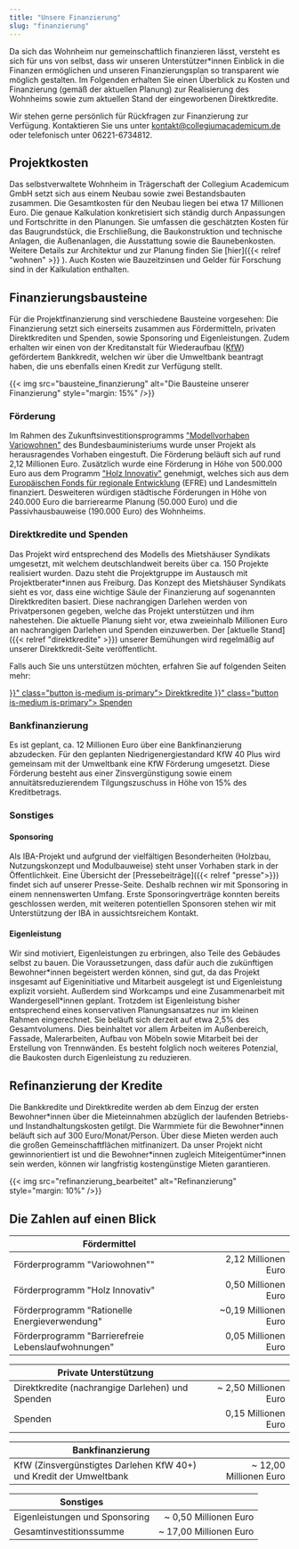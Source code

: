 ```yaml
---
title: "Unsere Finanzierung"
slug: "finanzierung"
---
```


Da sich das Wohnheim nur gemeinschaftlich finanzieren lässt, versteht
es sich für uns von selbst, dass wir unseren Unterstützer*innen
Einblick in die Finanzen ermöglichen und unseren Finanzierungsplan so
transparent wie möglich gestalten. Im Folgenden erhalten Sie einen
Überblick zu Kosten und Finanzierung (gemäß der aktuellen Planung) zur
Realisierung des Wohnheims sowie zum aktuellen Stand der eingeworbenen
Direktkredite.

Wir stehen gerne persönlich für Rückfragen zur Finanzierung zur
Verfügung. Kontaktieren Sie uns unter
[kontakt@collegiumacademicum.de](mailto:kontakt@collegiumacademicum.de)
oder telefonisch unter 06221-6734812.

## Projektkosten

Das selbstverwaltete Wohnheim in Trägerschaft der Collegium Academicum GmbH
setzt sich aus einem Neubau sowie zwei Bestandsbauten zusammen. Die Gesamtkosten
für den Neubau liegen bei etwa 17 Millionen Euro. Die genaue Kalkulation
konkretisiert sich ständig durch Anpassungen und Fortschritte in den Planungen.
Sie umfassen die geschätzten Kosten für das Baugrundstück, die Erschließung, die
Baukonstruktion und technische Anlagen, die Außenanlagen, die Ausstattung sowie
die Baunebenkosten. Weitere Details zur Architektur und zur Planung finden Sie
[hier]({{< relref "wohnen" >}} ). Auch Kosten wie Bauzeitzinsen und Gelder für
Forschung sind in der Kalkulation enthalten.

## Finanzierungsbausteine

Für die Projektfinanzierung sind verschiedene Bausteine vorgesehen: Die
Finanzierung setzt sich einerseits zusammen aus Fördermitteln, privaten
Direktkrediten und Spenden, sowie Sponsoring und Eigenleistungen. Zudem erhalten
wir einen von der Kreditanstalt für Wiederaufbau ([KfW](https://de.wikipedia.org/wiki/KfW))
gefördertem Bankkredit, welchen wir über die Umweltbank beantragt haben, die uns
ebenfalls einen Kredit zur Verfügung stellt.

{{< img src="bausteine_finanzierung" alt="Die Bausteine unserer Finanzierung" style="margin: 15%" />}}

### Förderung

Im Rahmen des Zukunftsinvestitionsprogramms ["Modellvorhaben
Variowohnen"](https://www.forschungsinitiative.de/variowohnungen/06-foerderprogramm/)
des Bundesbauministeriums wurde unser Projekt als herausragendes Vorhaben
eingestuft. Die Förderung beläuft sich auf rund 2,12 Millionen Euro. Zusätzlich
wurde eine Förderung in Höhe von 500.000 Euro aus dem Programm ["Holz
Innovativ"](https://efre-bw.de/foerderaufruf/aufruf-zum-foerderprogramm-holz-innovativ/)
genehmigt, welches sich aus dem [Europäischen Fonds für regionale
Entwicklung](https://ec.europa.eu/regional_policy/de/funding/erdf/) (EFRE) und
Landesmitteln finanziert. Desweiteren würdigen städtische Förderungen in Höhe
von 240.000 Euro die barrierearme Planung (50.000 Euro) und die
Passivhausbauweise (190.000 Euro) des Wohnheims.

### Direktkredite und Spenden

Das Projekt wird entsprechend des Modells des Mietshäuser Syndikats
umgesetzt, mit welchem deutschlandweit bereits über ca. 150 Projekte
realisiert wurden. Dazu steht die Projektgruppe im Austausch mit
Projektberater*innen aus Freiburg. Das Konzept des Mietshäuser
Syndikats sieht es vor, dass eine wichtige Säule der Finanzierung auf
sogenannten Direktkrediten basiert. Diese nachrangigen Darlehen werden
von Privatpersonen gegeben, welche das Projekt unterstützen und ihm
nahestehen. Die aktuelle Planung sieht vor, etwa zweieinhalb Millionen Euro
an nachrangigen Darlehen und Spenden einzuwerben. Der [aktuelle Stand]({{< relref "direktkredite" >}})
unserer Bemühungen wird regelmäßig auf unserer Direktkredit-Seite veröffentlicht.

Falls auch Sie uns unterstützen möchten, erfahren Sie auf folgenden Seiten mehr:

<div class="buttons is-centered">
    <a href="{{< relref "direktkredite" >}}" class="button is-medium is-primary">
        <span class="icon">
            <i class="fas fa-hand-holding-heart"></i>
        </span>
        <span>Direktkredite</span>
    </a>
    <a href="{{< relref "spenden" >}}" class="button is-medium is-primary">
        <span class="icon">
            <i class="fas fa-hand-holding-heart"></i>
        </span>
        <span>Spenden</span>
    </a>
</div>

### Bankfinanzierung

Es ist geplant, ca. 12 Millionen Euro über eine Bankfinanzierung abzudecken. Für
den geplanten Niedrigenergiestandard KfW 40 Plus wird gemeinsam mit der
Umweltbank eine KfW Förderung umgesetzt. Diese Förderung besteht aus einer
Zinsvergünstigung sowie einem annuitätsreduzierendem Tilgungszuschuss in Höhe
von 15% des Kreditbetrags.

### Sonstiges

#### Sponsoring

Als IBA-Projekt und aufgrund der vielfältigen Besonderheiten (Holzbau,
Nutzungskonzept und Modulbauweise) steht unser Vorhaben stark in der
Öffentlichkeit. Eine Übersicht der [Pressebeiträge]({{< relref "presse">}}) findet sich auf unserer Presse-Seite. Deshalb rechnen wir mit Sponsoring in einem nennenswerten Umfang. Erste Sponsoringverträge konnten bereits geschlossen werden, mit weiteren potentiellen Sponsoren stehen wir mit Unterstützung der IBA in aussichtsreichem Kontakt.

#### Eigenleistung

Wir sind motiviert, Eigenleistungen zu erbringen, also Teile des Gebäudes selbst
zu bauen. Die Voraussetzungen, dass dafür auch die zukünftigen Bewohner\*innen
begeistert werden können, sind gut, da das Projekt insgesamt auf Eigeninitiative
und Mitarbeit ausgelegt ist und Eigenleistung explizit vorsieht. Außerdem
sind Workcamps und eine Zusammenarbeit mit Wandergesell\*innen
geplant. Trotzdem ist Eigenleistung bisher entsprechend eines
konservativen Planungsansatzes nur im kleinen Rahmen eingerechnet. Sie
beläuft sich derzeit auf etwa 2,5% des Gesamtvolumens. Dies beinhaltet
vor allem Arbeiten im Außenbereich, Fassade, Malerarbeiten, Aufbau von Möbeln
sowie Mitarbeit bei der Erstellung von Trennwänden. Es besteht
folglich noch weiteres Potenzial, die Baukosten durch Eigenleistung zu
reduzieren.

## Refinanzierung der Kredite

Die Bankkredite und Direktkredite werden ab dem Einzug der ersten
Bewohner\*innen über die Mieteinnahmen abzüglich der laufenden
Betriebs- und Instandhaltungskosten getilgt. Die Warmmiete für die
Bewohner\*innen beläuft sich auf 300 Euro/Monat/Person. Über diese Mieten werden
auch die großen Gemeinschaftflächen mitfinanizert. Da unser Projekt nicht
gewinnorientiert ist und die Bewohner\*innen zugleich Miteigentümer\*innen
sein werden, können wir langfristig kostengünstige Mieten garantieren.

{{< img src="refinanzierung_bearbeitet" alt="Refinanzierung" style="margin: 10%" />}}

## Die Zahlen auf einen Blick

Fördermittel | |
--- | ---:
Förderprogramm "Variowohnen"" | 2,12 Millionen Euro
Förderprogramm "Holz Innovativ" | 0,50 Millionen Euro
Förderprogramm "Rationelle Energieverwendung" | ~0,19 Millionen Euro
Förderprogramm "Barrierefreie Lebenslaufwohnungen" | 0,05 Millionen Euro

Private Unterstützung | |
--- | ---:
Direktkredite (nachrangige Darlehen) und Spenden | ~ 2,50 Millionen Euro
Spenden | 0,15 Millionen Euro

Bankfinanzierung | |
--- | ---:
KfW (Zinsvergünstigtes Darlehen KfW 40+) und Kredit der Umweltbank | ~ 12,00 Millionen Euro

Sonstiges | |
--- | ---:
Eigenleistungen und Sponsoring| ~ 0,50 Millionen Euro
Gesamtinvestitionssumme | ~ 17,00 Millionen Euro
